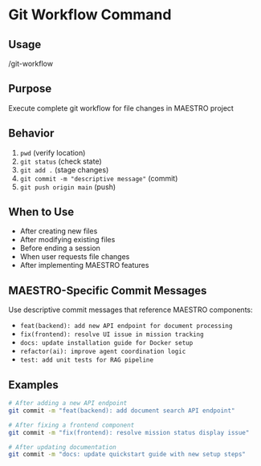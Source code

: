 # Git Workflow Command

## Usage

/git-workflow

## Purpose

Execute complete git workflow for file changes in MAESTRO project

## Behavior

1. `pwd` (verify location)
2. `git status` (check state)
3. `git add .` (stage changes)
4. `git commit -m "descriptive message"` (commit)
5. `git push origin main` (push)

## When to Use

- After creating new files
- After modifying existing files
- Before ending a session
- When user requests file changes
- After implementing MAESTRO features

## MAESTRO-Specific Commit Messages

Use descriptive commit messages that reference MAESTRO components:

- `feat(backend): add new API endpoint for document processing`
- `fix(frontend): resolve UI issue in mission tracking`
- `docs: update installation guide for Docker setup`
- `refactor(ai): improve agent coordination logic`
- `test: add unit tests for RAG pipeline`

## Examples

```bash
# After adding a new API endpoint
git commit -m "feat(backend): add document search API endpoint"

# After fixing a frontend component
git commit -m "fix(frontend): resolve mission status display issue"

# After updating documentation
git commit -m "docs: update quickstart guide with new setup steps"
```
